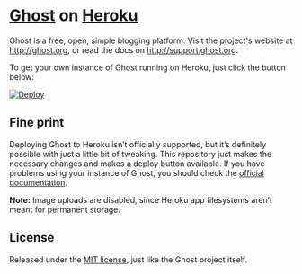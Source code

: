 # [Ghost](https://github.com/TryGhost/Ghost) on [Heroku](http://heroku.com)

Ghost is a free, open, simple blogging platform. Visit the project's website at <http://ghost.org>, or read the docs on <http://support.ghost.org>.

To get your own instance of Ghost running on Heroku, just click the button below:

[![Deploy](https://www.herokucdn.com/deploy/button.svg)](https://heroku.com/deploy?template=https://github.com/cobyism/ghost-on-heroku)

## Fine print

Deploying Ghost to Heroku isn’t officially supported, but it’s definitely possible with just a little bit of tweaking. This repository just makes the necessary changes and makes a deploy button available. If you have problems using your instance of Ghost, you should check the [official documentation](http://support.ghost.org/).

**Note:** Image uploads are disabled, since Heroku app filesystems aren’t meant for permanent storage.

## License

Released under the [MIT license](./LICENSE), just like the Ghost project itself.
